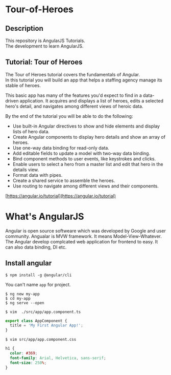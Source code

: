 # Tour-of-Heroes

## Description
This repository is AngularJS Tutorials.  
The development to learn AngularJS.  

## Tutorial: Tour of Heroes
The Tour of Heroes tutorial covers the fundamentals of Angular.  
In this tutorial you will build an app that helps a staffing agency manage its stable of heroes.  

This basic app has many of the features you'd expect to find in a data-driven application. It acquires and displays a list of heroes, edits a selected hero's detail, and navigates among different views of heroic data.  

By the end of the tutorial you will be able to do the following:  

- Use built-in Angular directives to show and hide elements and display lists of hero data.
- Create Angular components to display hero details and show an array of heroes.
- Use one-way data binding for read-only data.
- Add editable fields to update a model with two-way data binding.
- Bind component methods to user events, like keystrokes and clicks.
- Enable users to select a hero from a master list and edit that hero in the details view.
- Format data with pipes.
- Create a shared service to assemble the heroes.
- Use routing to navigate among different views and their components.
  
[https://angular.io/tutorial](https://angular.io/tutorial)

# What's AngularJS
Angular is open source softweare which was developed by Google and user community. Angualar is MVW framework. It means Model-View-Whatever. The Angular develop complcated web application for frontend to easy. It can also data binding, DI etc.


##  Install angular
```
$ npm install -g @angular/cli
```
You can't name `app` for project.
```
$ ng new my-app
$ cd my-app
$ ng serve --open
```

```
$ vim  ./src/app/app.component.ts
```

```javascript
export class AppComponent {
  title = 'My First Angular App!';
}
```

```
$ vim src/app/app.component.css
```

```css
h1 {
  color: #369;
  font-family: Arial, Helvetica, sans-serif;
  font-size: 250%;
}
```


